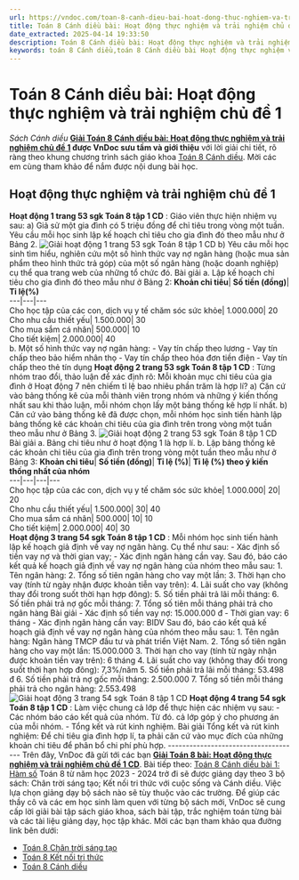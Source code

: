 ```yaml
---
url: https://vndoc.com/toan-8-canh-dieu-bai-hoat-dong-thuc-nghiem-va-trai-nghiem-chu-de-1-296398
title: Toán 8 Cánh diều bài: Hoạt động thực nghiệm và trải nghiệm chủ đề 1 - Sách Cánh diều - VnDoc.com
date_extracted: 2025-04-14 19:33:50
description: Toán 8 Cánh diều bài: Hoạt động thực nghiệm và trải nghiệm chủ đề 1 được VnDoc biên soạn lời giải nhằm giúp các em nắm được nội dung bài Hoạt động thực nghiệm và trải nghiệm chủ đề 1, Toán 8 sách Cánh diều. Mời các em tham khảo lời giải
keywords: toán 8 Cánh diều,toán 8 Cánh diều bài Hoạt động thực nghiệm và trải nghiệm,toán 8 Cánh diều bài Hoạt động thực nghiệm và trải nghiệm chủ đề 1,toán lớp 8 Cánh diều,giải toán 8 Cánh diều,giải sgk toán 8 Cánh diều,sgk toán 8 Cánh diều,sách giáo khoa toán 8 Cánh diều,toán 8 Hoạt động thực nghiệm và trải nghiệm chủ đề 1,Toán 8 Cánh diều trang 53,Toán 8 Cánh diều trang 54,Hoạt động thực nghiệm và trải nghiệm chủ đề 1
---
```


# Toán 8 Cánh diều bài: Hoạt động thực nghiệm và trải nghiệm chủ đề 1
 _Sách Cánh diều_
**[Giải Toán 8 Cánh diều bài: Hoạt động thực nghiệm và trải nghiệm chủ đề 1](<https://vndoc.com/toan-8-canh-dieu-bai-hoat-dong-thuc-nghiem-va-trai-nghiem-chu-de-1-296398>) **được VnDoc sưu tầm và giới thiệu**** với lời giải chi tiết, rõ ràng theo khung chương trình sách giáo khoa [Toán 8 Cánh diều](<https://vndoc.com/giai-toan-lop8>). Mời các em cùng tham khảo để nắm được nội dung bài học.
## Hoạt động thực nghiệm và trải nghiệm chủ đề 1
**Hoạt động 1 trang 53 sgk Toán 8 tập 1 CD** : Giáo viên thực hiện nhiệm vụ sau:
a\) Giả sử một gia đình có 5 triệu đồng để chỉ tiêu trong vòng một tuần. Yêu cầu mỗi học sinh lập kế hoạch chỉ tiêu cho gia đình đó theo mẫu như ở Bảng 2.
![Giải hoạt động 1 trang 53 sgk Toán 8 tập 1 CD](https://i.vdoc.vn/data/image/2023/05/08/bai-1-1.png)
b\) Yêu câu mỗi học sinh tìm hiểu, nghiên cứu một số hình thức vay nợ ngân hàng \(hoặc mua sản phẩm theo hình thức trả góp\) của một số ngân hàng \(hoặc doanh nghiệp\) cụ thể qua trang web của những tổ chức đó.
Bài giải
a. Lập kế hoạch chỉ tiêu cho gia đình đó theo mẫu như ở Bảng 2:
**Khoản chi tiêu**| **Số tiền \(đồng\)**| **Tỉ lệ\(%\)**  
---|---|---  
Cho học tập của các con, dịch vụ y tế chăm sóc sức khỏe| 1.000.000| 20  
Cho nhu cầu thiết yếu| 1.500.000| 30  
Cho mua sắm cá nhân| 500.000| 10  
Cho tiết kiệm| 2.000.000| 40  
b. Một số hình thức vay nợ ngân hàng:
\- Vay tín chấp theo lương
\- Vay tín chấp theo bảo hiểm nhân thọ
\- Vay tín chấp theo hóa đơn tiền điện
\- Vay tín chấp theo thẻ tín dụng
**Hoạt động 2 trang 53 sgk Toán 8 tập 1 CD** : Từng nhóm trao đổi, thảo luận để xác định rõ: Mỗi khoản mục chi tiêu của gia đình ở Hoạt động 7 nên chiếm tỉ lệ bao nhiêu phần trăm là hợp lí?
a\) Căn cứ vào bảng thống kê của mỗi thành viên trong nhóm và những ý kiến thống nhất sau khi thảo luận, mỗi nhóm chọn lấy một bảng thống kê hợp lí nhất.
b\) Căn cứ vào bảng thống kê đã được chọn, mỗi nhóm học sinh tiến hành lập bảng thống kê các khoản chi tiêu của gia đình trên trong vòng một tuần theo mẫu như ở Bảng 3.
![Giải hoạt động 2 trang 53 sgk Toán 8 tập 1 CD](https://i.vdoc.vn/data/image/2023/05/08/bai-1-2.png)
Bài giải
a. Bảng chi tiêu như ở hoạt động 1 là hợp lí.
b. Lập bảng thống kê các khoản chi tiêu của gia đình trên trong vòng một tuần theo mẫu như ở Bảng 3:
**Khoản chi tiêu**| **Số tiền \(đồng\)**| **Tỉ lệ \(%\)**| **Tỉ lệ \(%\) theo ý kiến thống nhất của nhóm**  
---|---|---|---  
Cho học tập của các con, dịch vụ y tế chăm sóc sức khỏe| 1.000.000| 20| 20  
Cho nhu cầu thiết yếu| 1.500.000| 30| 40  
Cho mua sắm cá nhân| 500.000| 10| 10  
Cho tiết kiệm| 2.000.000| 40| 30  
**Hoạt động 3 trang 54 sgk Toán 8 tập 1 CD** : Mỗi nhóm học sinh tiến hành lập kế hoạch giả định về vay nợ ngân hàng. Cụ thể như sau:
\- Xác định số tiền vay nợ và thời gian vay;
\- Xác định ngân hàng cần vay.
Sau đó, báo cáo kết quả kế hoạch giả định về vay nợ ngân hàng của nhóm theo mẫu sau:
1\. Tên ngân hàng:
2\. Tổng số tiên ngân hàng cho vay một lần:
3\. Thời hạn cho vay \(tính từ ngày nhận được khoản tiễn vay trên\):
4\. Lãi suất cho vay \(không thay đổi trong suốt thời hạn hợp đông\):
5\. Số tiền phải trả lãi mỗi tháng:
6\. Số tiền phải trả nợ gốc mỗi tháng:
7\. Tổng số tiên mỗi tháng phải trả cho ngân hàng
Bài giải
\- Xác định số tiền vay nợ: 15.000.000 đ
\- Thời gian vay: 6 tháng
\- Xác định ngân hàng cần vay: BIDV
Sau đó, báo cáo kết quả kế hoạch giả định về vay nợ ngân hàng của nhóm theo mẫu sau:
1\. Tên ngân hàng: Ngân hàng TMCP đầu tư và phát triển Việt Nam.
2\. Tổng số tiên ngân hàng cho vay một lần: 15.000.000
3\. Thời hạn cho vay \(tính từ ngày nhận được khoản tiền vay trên\): 6 tháng
4\. Lãi suất cho vay \(không thay đổi trong suốt thời hạn hợp đông\): 7,3%/năm
5\. Số tiền phải trả lãi mỗi tháng: 53.498 đ
6\. Số tiền phải trả nợ gốc mỗi tháng: 2.500.000
7\. Tổng số tiền mỗi tháng phải trả cho ngân hàng: 2.553.498
![Giải hoạt động 3 trang 54 sgk Toán 8 tập 1 CD](https://i.vdoc.vn/data/image/2023/05/08/bai-1-3.png)
**Hoạt động 4 trang 54 sgk Toán 8 tập 1 CD** : Làm việc chung cả lớp để thực hiện các nhiệm vụ sau:
\- Các nhóm báo cáo kết quả của nhóm. Từ đó. cả lớp góp ý cho phương án của mỗi nhóm.
\- Tổng kết và rút kinh nghiệm.
Bài giải
Tổng kết và rút kinh nghiệm:
Để chi tiêu gia đình hợp lí, ta phải căn cứ vào mục đích của những khoản chi tiêu để phân bổ chi phí phù hợp.
\-------------------------------------
Trên đây, VnDoc đã gửi tới các bạn **[Giải Toán 8 bài: Hoạt động thực nghiệm và trải nghiệm chủ đề 1 CD](<https://vndoc.com/toan-8-canh-dieu-bai-hoat-dong-thuc-nghiem-va-trai-nghiem-chu-de-1-296398>)**.
Bài tiếp theo: [Toán 8 Cánh diều bài 1: Hàm số](<https://vndoc.com/toan-8-canh-dieu-bai-1-ham-so-296399?t=57>)
Toán 8 từ năm học 2023 - 2024 trở đi sẽ được giảng dạy theo 3 bộ sách: Chân trời sáng tạo; Kết nối tri thức với cuộc sống và Cánh diều. Việc lựa chọn giảng dạy bộ sách nào sẽ tùy thuộc vào các trường. Để giúp các thầy cô và các em học sinh làm quen với từng bộ sách mới, VnDoc sẽ cung cấp lời giải bài tập sách giáo khoa, sách bài tập, trắc nghiệm toán từng bài và các tài liệu giảng dạy, học tập khác. Mời các bạn tham khảo qua đường link bên dưới:
  * [Toán 8 Chân trời sáng tạo](<https://vndoc.com/toan-8-chan-troi-sang-tao>)
  * [Toán 8 Kết nối tri thức](<https://vndoc.com/toan-8-ket-noi-tri-thuc>)
  * [Toán 8 Cánh diều](<https://vndoc.com/giai-toan-lop8>)

